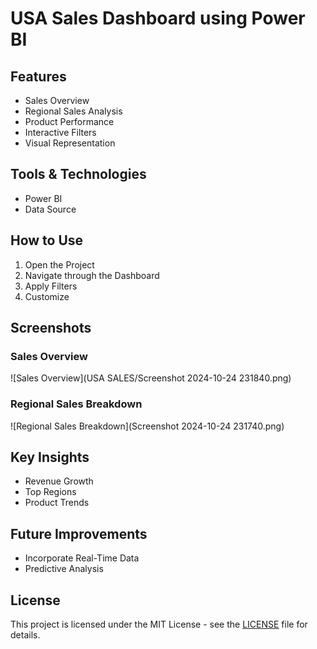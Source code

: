 
# USA Sales Dashboard using Power BI

## Features

- Sales Overview
- Regional Sales Analysis
- Product Performance
- Interactive Filters
- Visual Representation

## Tools & Technologies

- Power BI
- Data Source

## How to Use

1. Open the Project
2. Navigate through the Dashboard
3. Apply Filters
4. Customize

## Screenshots

### Sales Overview
![Sales Overview](USA SALES/Screenshot 2024-10-24 231840.png)

### Regional Sales Breakdown
![Regional Sales Breakdown](Screenshot 2024-10-24 231740.png)

## Key Insights

- Revenue Growth
- Top Regions
- Product Trends

## Future Improvements

- Incorporate Real-Time Data
- Predictive Analysis

## License

This project is licensed under the MIT License - see the [LICENSE](LICENSE) file for details.
